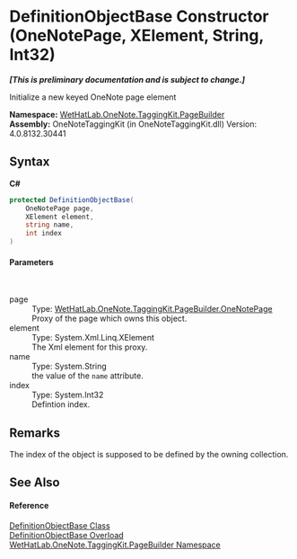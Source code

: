 # DefinitionObjectBase Constructor (OneNotePage, XElement, String, Int32)
 _**\[This is preliminary documentation and is subject to change.\]**_

Initialize a new keyed OneNote page element

**Namespace:**&nbsp;<a href="56352230-71f2-f4b7-63a8-983965663af5.md">WetHatLab.OneNote.TaggingKit.PageBuilder</a><br />**Assembly:**&nbsp;OneNoteTaggingKit (in OneNoteTaggingKit.dll) Version: 4.0.8132.30441

## Syntax

**C#**<br />
``` C#
protected DefinitionObjectBase(
	OneNotePage page,
	XElement element,
	string name,
	int index
)
```


#### Parameters
&nbsp;<dl><dt>page</dt><dd>Type: <a href="6754c7d7-0598-ae1f-ff8c-6808b714b0ab.md">WetHatLab.OneNote.TaggingKit.PageBuilder.OneNotePage</a><br />Proxy of the page which owns this object.</dd><dt>element</dt><dd>Type: System.Xml.Linq.XElement<br />The Xml element for this proxy.</dd><dt>name</dt><dd>Type: System.String<br />the value of the `name` attribute.</dd><dt>index</dt><dd>Type: System.Int32<br />Defintion index.</dd></dl>

## Remarks
The index of the object is supposed to be defined by the owning collection.

## See Also


#### Reference
<a href="01a6f6f8-9cda-e956-272e-3b49a8fafa46.md">DefinitionObjectBase Class</a><br /><a href="dd6e01b5-6302-8cee-8091-4b564b514ddb.md">DefinitionObjectBase Overload</a><br /><a href="56352230-71f2-f4b7-63a8-983965663af5.md">WetHatLab.OneNote.TaggingKit.PageBuilder Namespace</a><br />